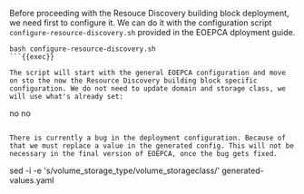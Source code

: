 Before proceeding with the Resouce Discovery building block deployment, we need first to configure it. We can do it with the configuration script `configure-resource-discovery.sh` provided in the EOEPCA dployment guide.

```
bash configure-resource-discovery.sh
```{{exec}}

The script will start with the general EOEPCA configuration and move on sto the now the Resource Discovery building block specific configuration. We do not need to update domain and storage class, we will use what's already set:
```
no
no
```{{exec}}

There is currently a bug in the deployment configuration. Because of that we must replace a value in the generated config. This will not be necessary in the final version of EOEPCA, once the bug gets fixed.
```
sed -i -e 's/volume_storage_type/volume_storageclass/' generated-values.yaml
```{{exec}}
